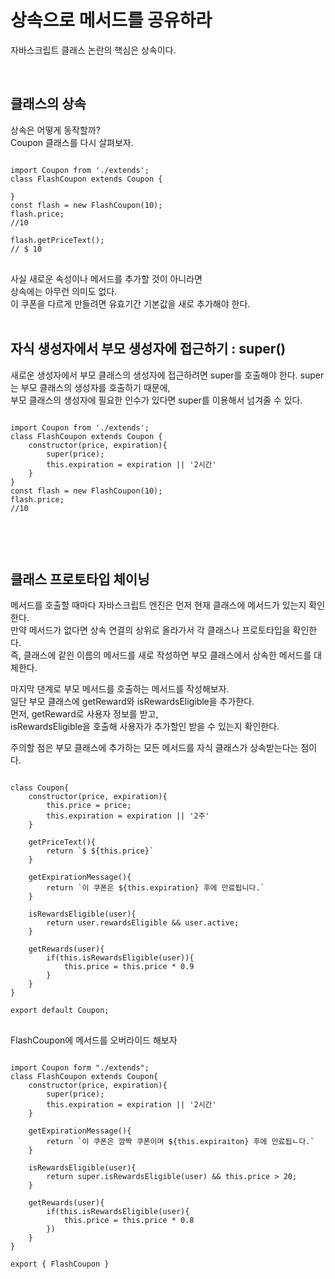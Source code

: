 # 상속으로 메서드를 공유하라

자바스크립트 클래스 논란의 핵심은 상속이다.  

<br>

## 클래스의 상속 


상속은 어떻게 동작할까?  
Coupon 클래스를 다시 살펴보자.  

<pre>
<code>
import Coupon from './extends';
class FlashCoupon extends Coupon {

}
const flash = new FlashCoupon(10);
flash.price;
//10

flash.getPriceText();
// $ 10
</code>
</pre>

사실 새로운 속성이나 메서드를 추가할 것이 아니라면   
상속에는 아무런 의미도 없다.  
이 쿠폰을 다르게 만들려면 유효기간 기본값을 새로 추가해야 한다.  
<br>

## 자식 생성자에서 부모 생성자에 접근하기 : super()

새로운 생성자에서 부모 클래스의 생성자에 접근하려면 super를 호출해야 한다. 
super는 부모 클래스의 생성자를 호출하기 때문에,  
부모 클래스의 생성자에 필요한 인수가 있다면 super를 이용해서 넘겨줄 수 있다.  


<pre>
<code>
import Coupon from './extends';
class FlashCoupon extends Coupon {
    constructor(price, expiration){
        super(price);
        this.expiration = expiration || '2시간'
    }
}
const flash = new FlashCoupon(10);
flash.price;
//10

</code>
</pre>

<br>

## 클래스 프로토타입 체이닝 

메서드를 호출할 때마다 자바스크립트 엔진은 먼저 현재 클래스에 메서드가 있는지 확인한다.  
만약 메서드가 없다면 상속 연결의 상위로 올라가서 각 클래스나 프로토타입을 확인한다.  
즉, 클래스에 같읜 이름의 메서드를 새로 작성하면 부모 클래스에서 상속한 메서드를 대체한다.  

마지막 댄계로 부모 메서드를 호출하는 메서드를 작성해보자.  
일단 부모 클래스에 getReward와 isRewardsEligible을 추가한다.  
먼저, getReward로 사용자 정보를 받고,  
isRewardsEligible을 호출해 사용자가 추가할인 받을 수 있는지 확인한다.  

주의할 점은 부모 클래스에 추가하는 모든 메서드를 자식 클래스가 상속받는다는 점이다.  

<pre>
<code>
class Coupon{
    constructor(price, expiration){
        this.price = price;
        this.expiration = expiration || '2주'
    }

    getPriceText(){
        return `$ ${this.price}`
    }

    getExpirationMessage(){
        return `이 쿠폰은 ${this.expiration} 후에 만료됩니다.`
    }

    isRewardsEligible(user){
        return user.rewardsEligible && user.active;
    }

    getRewards(user){
        if(this.isRewardsEligible(user)){
            this.price = this.price * 0.9
        }
    }
}

export default Coupon;
</code>
</pre>

FlashCoupon에 메서드를 오버라이드 해보자 

<pre>
<code>
import Coupon form "./extends";
class FlashCoupon extends Coupon{
    constructor(price, expiration){
        super(price);
        this.expiration = expiration || '2시간'
    }

    getExpirationMessage(){
        return `이 쿠폰은 깜짝 쿠폰이며 ${this.expiraiton} 후에 만료됩ㄴ다.`
    }

    isRewardsEligible(user){
        return super.isRewardsEligible(user) && this.price > 20;
    }

    getRewards(user){
        if(this.isRewardsEligible(user){
            this.price = this.price * 0.8
        })
    }
}

export { FlashCoupon }
</code>
</pre>



